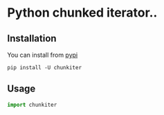 # Python chunked iterator..

## Installation

You can install from [pypi](https://pypi.org/project/chunkiter/)

```console
pip install -U chunkiter
```

## Usage

```python
import chunkiter
```
